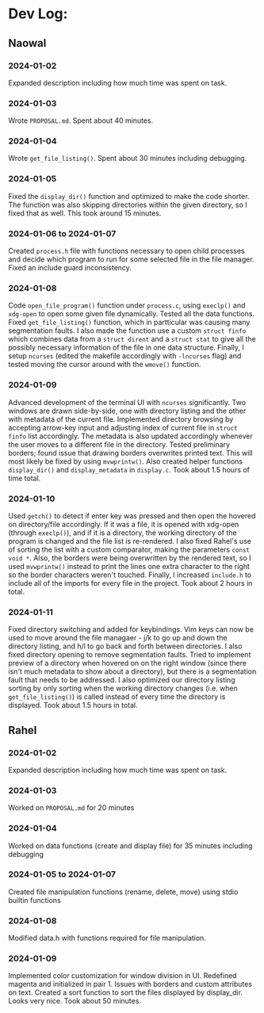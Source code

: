 # Dev Log:

## Naowal

### 2024-01-02
Expanded description including how much time was spent on task.

### 2024-01-03
Wrote `PROPOSAL.md`. Spent about 40 minutes.

### 2024-01-04
Wrote `get_file_listing()`. Spent about 30 minutes including debugging.

### 2024-01-05
Fixed the `display_dir()` function and optimized to make the code shorter. The function was also skipping directories within the given directory, so I fixed that as well. This took around 15 minutes.

### 2024-01-06 to 2024-01-07
Created `process.h` file with functions necessary to open child processes and decide which program to run for some selected file in the file manager. Fixed an include guard inconsistency. 

### 2024-01-08
Code `open_file_program()` function under `process.c`, using `execlp()` and `xdg-open` to open some given file dynamically. Tested all the data functions. Fixed `get_file_listing()` function, which in partticular was causing many segmentation faults. I also made the function use a custom `struct finfo` which combines data from a `struct dirent` and a `struct stat` to give all the possibly necessary information of the file in one data structure. Finally, I setup `ncurses` (edited the makefile accordingly with `-lncurses` flag) and tested moving the cursor around with the `wmove()` function.

### 2024-01-09
Advanced development of the terminal UI with `ncurses` significantly. Two windows are drawn side-by-side, one with directory listing and the other with metadata of the current file. Implemented directory browsing by accepting arrow-key input and adjusting index of current file in `struct finfo` list accordingly. The metadata is also updated accordingly whenever the user moves to a different file in the directory. Tested preliminary borders; found issue that drawing borders overwrites printed text. This will most likely be fixed by using `mvwprintw()`. Also created helper functions `display_dir()` and `display_metadata` in `display.c`. Took about 1.5 hours of time total. 

### 2024-01-10
Used `getch()` to detect if enter key was pressed and then open the hovered on directory/file accordingly. If it was a file, it is opened with xdg-open (through `execlp()`), and if it is a directory, the working directory of the program is changed and the file list is re-rendered. I also fixed Rahel's use of sorting the list with a custom comparator, making the parameters `const void *`. Also, the borders were being overwritten by the rendered text, so I used `mvwprintw()` instead to print the lines one extra character to the right so the border characters weren't touched. Finally, I increased `include.h` to include all of the imports for every file in the project. Took about 2 hours in total.

### 2024-01-11
Fixed directory switching and added for keybindings. Vim keys can now be used to move around the file managaer - j/k to go up and down the directory listing, and h/l to go back and forth between directories. I also fixed directory opening to remove segmentation faults. Tried to implement preview of a directory when hovered on on the right window (since there isn't much metadata to show about a directory), but there is a segmentation fault that needs to be addressed. I also optimized our directory listing sorting by only sorting when the working directory changes (i.e. when `get_file_listing()`) is called instead of every time the directory is displayed. Took about 1.5 hours in total.

## Rahel

### 2024-01-02
Expanded description including how much time was spent on task.

### 2024-01-03
Worked on `PROPOSAL.md` for 20 minutes

### 2024-01-04
Worked on data functions (create and display file) for 35 minutes including debugging

### 2024-01-05 to 2024-01-07
Created file manipulation functions (rename, delete, move) using stdio builtin functions

### 2024-01-08
Modified data.h with functions required for file manipulation.

### 2024-01-09
Implemented color customization for window division in UI. Redefined magenta and initialized in pair 1. Issues with borders and custom attributes on text. Created a sort function to sort the files displayed by display_dir. Looks very nice. Took about 50 minutes.
